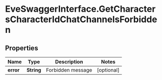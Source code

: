 # EveSwaggerInterface.GetCharactersCharacterIdChatChannelsForbidden

## Properties
Name | Type | Description | Notes
------------ | ------------- | ------------- | -------------
**error** | **String** | Forbidden message | [optional] 


